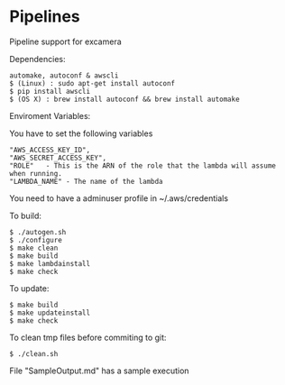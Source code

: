 # Pipelines
Pipeline support for excamera

Dependencies:

	automake, autoconf & awscli
	$ (Linux) : sudo apt-get install autoconf
	$ pip install awscli
	$ (OS X) : brew install autoconf && brew install automake

Enviroment Variables:

You have to set the following variables

	"AWS_ACCESS_KEY_ID", 
	"AWS_SECRET_ACCESS_KEY",
	"ROLE"   - This is the ARN of the role that the lambda will assume when running.
	"LAMBDA_NAME" - The name of the lambda

You need to have a adminuser profile in ~/.aws/credentials

To build:

	$ ./autogen.sh
	$ ./configure
	$ make clean
	$ make build
	$ make lambdainstall
	$ make check

To update:
	
	$ make build
	$ make updateinstall
	$ make check

To clean tmp files before commiting to git:

	$ ./clean.sh
File "SampleOutput.md" has a sample execution
